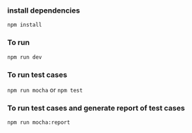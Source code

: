 ### install dependencies
`npm install`

### To run 
`npm run dev`

### To run test cases
`npm run mocha`
or
`npm test`

### To run test cases and generate report of test cases
`npm run mocha:report`